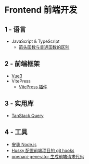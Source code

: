# Frontend 前端开发

## 1 - 语言

- JavaScript & TypeScript
  - [箭头函数与普通函数的区别](./JS-TS/箭头函数与普通函数的区别.md)

## 2 - 前端框架

- [Vue3](./Vue3/index.md)
- VitePress
  - [VitePress 插件](./VitePress插件.md)

## 3 - 实用库

- [TanStack Query](./tanstack-query库使用笔记.md)

## 4 - 工具

- [安装 Node.js](./Node.js%20安装.md)
- [Husky 配置前端项目的 git hooks](./Husky-配置前端项目的git%20hooks.md)
- [openapi-generator 生成前端请求代码](./openapi-generator%20生成前端请求代码.md)
